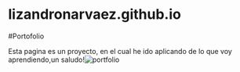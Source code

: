 # lizandronarvaez.github.io
#Portofolio

Esta pagina es un proyecto, en el cual he ido aplicando de lo que voy aprendiendo,un saludo!![portfolio](https://user-images.githubusercontent.com/103456509/174450354-206e7dce-93c9-4eb8-be9d-1d5de307749c.jpg)
